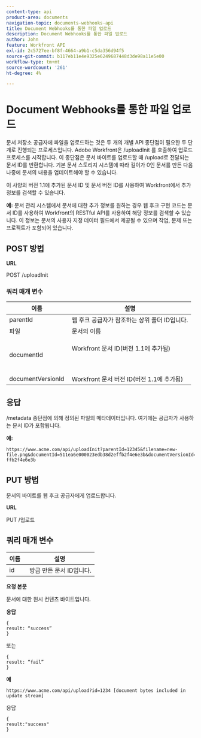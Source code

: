 ```yaml
---
content-type: api
product-area: documents
navigation-topic: documents-webhooks-api
title: Document Webhooks를 통한 파일 업로드
description: Document Webhooks를 통한 파일 업로드
author: John
feature: Workfront API
exl-id: 2c5727ee-bf8f-4664-a9b1-c5da356d94f5
source-git-commit: b117eb11e4e9325e6249687448d3de98a11e5e00
workflow-type: tm+mt
source-wordcount: '261'
ht-degree: 4%

---
```



# Document Webhooks를 통한 파일 업로드

문서 저장소 공급자에 파일을 업로드하는 것은 두 개의 개별 API 종단점이 필요한 두 단계로 진행되는 프로세스입니다. Adobe Workfront은 /uploadInit 를 호출하여 업로드 프로세스를 시작합니다. 이 종단점은 문서 바이트를 업로드할 때 /upload로 전달되는 문서 ID를 반환합니다. 기본 문서 스토리지 시스템에 따라 길이가 0인 문서를 만든 다음 나중에 문서의 내용을 업데이트해야 할 수 있습니다.

이 사양의 버전 1.1에 추가된 문서 ID 및 문서 버전 ID를 사용하여 Workfront에서 추가 정보를 검색할 수 있습니다.

**예:** 문서 관리 시스템에서 문서에 대한 추가 정보를 원하는 경우 웹 후크 구현 코드는 문서 ID를 사용하여 Workfront의 RESTful API를 사용하여 해당 정보를 검색할 수 있습니다. 이 정보는 문서의 사용자 지정 데이터 필드에서 제공될 수 있으며 작업, 문제 또는 프로젝트가 포함되어 있습니다.

## POST 방법

**URL**

POST /uploadInit

### 쿼리 매개 변수

<table style="table-layout:auto"> 
 <col> 
 <col> 
 <thead> 
  <tr> 
   <th>이름 </th> 
   <th>설명</th> 
  </tr> 
 </thead> 
 <tbody> 
  <tr> 
   <td>parentId </td> 
   <td>웹 후크 공급자가 참조하는 상위 폴더 ID입니다.</td> 
  </tr> 
  <tr> 
   <td>파일 </td> 
   <td>문서의 이름</td> 
  </tr> 
  <tr> 
   <td>documentId</td> 
   <td> <p>Workfront 문서 ID(버전 1.1에 추가됨)</p> <p> </p> </td> 
  </tr> 
  <tr> 
   <td>documentVersionId </td> 
   <td>Workfront 문서 버전 ID(버전 1.1에 추가됨) </td> 
  </tr> 
 </tbody> 
</table>

## 응답

/metadata 종단점에 의해 정의된 파일의 메타데이터입니다. 여기에는 공급자가 사용하는 문서 ID가 포함됩니다.

**예:**

```
https://www.acme.com/api/uploadInit?parentId=12345&filename=new-file.png&documentId=511ea6e000023edb38d2effb2f4e6e3b&documentVersionId=511ea6e000023edb38d2e ffb2f4e6e3b
```

## PUT 방법

문서의 바이트를 웹 후크 공급자에게 업로드합니다.

**URL**

PUT /업로드

## 쿼리 매개 변수

| 이름  | 설명 |
|---|---|
| id  |  방금 만든 문서 ID입니다. |


**요청 본문**

문서에 대한 원시 컨텐츠 바이트입니다.

**응답**

```
{
result: “success”
}
```

또는

```
{
result: “fail”
}
```

**예**

`https://www.acme.com/api/upload?id=1234 [document bytes included in update stream]`

응답

```
{
result:"success"
}
```
